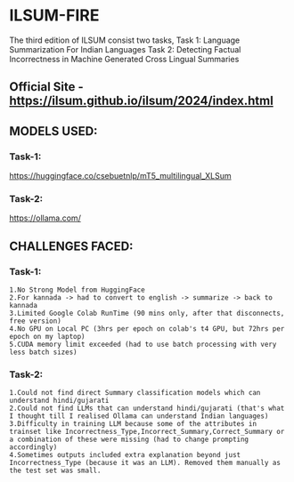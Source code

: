# ILSUM-FIRE
The third edition of ILSUM consist two tasks,  Task 1: Language Summarization For Indian Languages  Task 2: Detecting Factual Incorrectness in Machine Generated Cross Lingual Summaries

## Official Site - https://ilsum.github.io/ilsum/2024/index.html

## MODELS USED:
### Task-1:
  https://huggingface.co/csebuetnlp/mT5_multilingual_XLSum
### Task-2:
  https://ollama.com/
  
## CHALLENGES FACED:
### Task-1:
	1.No Strong Model from HuggingFace
	2.For kannada -> had to convert to english -> summarize -> back to kannada
	3.Limited Google Colab RunTime (90 mins only, after that disconnects, free version)
	4.No GPU on Local PC (3hrs per epoch on colab's t4 GPU, but 72hrs per epoch on my laptop)
	5.CUDA memory limit exceeded (had to use batch processing with very less batch sizes)
### Task-2:
	1.Could not find direct Summary classification models which can understand hindi/gujarati
	2.Could not find LLMs that can understand hindi/gujarati (that's what I thought till I realised Ollama can understand Indian languages)
	3.Difficulty in training LLM because some of the attributes in trainset like Incorrectness_Type,Incorrect_Summary,Correct_Summary or a combination of these were missing (had to change prompting accordingly)
	4.Sometimes outputs included extra explanation beyond just Incorrectness_Type (because it was an LLM). Removed them manually as the test set was small.
